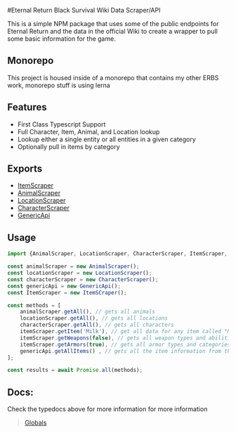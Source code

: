 #Eternal Return Black Survival Wiki Data Scraper/API

This is a simple NPM package that uses some of the public endpoints for Eternal Return and the data in the official Wiki to create a wrapper to pull some basic information for the game.

## Monorepo
This project is housed inside of a monorepo that contains my other ERBS work, monorepo stuff is using lerna

## Features
- First Class Typescript Support
- Full Character, Item, Animal, and Location lookup
- Lookup either a single entity or all entities in a given category
- Optionally pull in items by category

## Exports
- [ItemScraper](/packages/wikidata/docs/classes/wikidata.itemscraper.md)
- [AnimalScraper](/packages/wikidata/docs/classes/wikidata.animalscraper.md)
- [LocationScraper](/packages/wikidata/docs/classes/wikidata.locationscraper.md)
- [CharacterScraper](/packages/wikidata/docs/classes/wikidata.characterscraper.md)
- [GenericApi](/packages/wikidata/docs/classes/api.genericapi.md)

## Usage
```typescript
import {AnimalScraper, LocationScraper, CharacterScraper, ItemScraper, GenericApi} from 'erbs-wiki-api';

const animalScraper = new AnimalScraper();
const locationScraper = new LocationScraper();
const characterScraper = new CharacterScraper();
const genericApi = new GenericApi();
const ItemScraper = new ItemSCraper();

const methods = [
    animalScraper.getAll(), // gets all animals
    locationScraper.getAll(), // gets all locations
    characterScraper.getAll(), // gets all characters
    itemScraper.getItem('Milk'), // get all data for any item called "Milk"
    itemScraper.getWeapons(false), // gets all weapon types and abilities with only the names of every weapon option
    itemScraper.getArmors(true), // gets all armor types and categories with all the item information
    genericApi.getAllItems() , // gets all the item information from the generic public api
];

const results = await Promise.all(methods);
```

## Docs:
Check the typedocs above for more information for more information
> [Globals](docs/globals.md)
